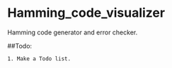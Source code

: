 # Hamming_code_visualizer
Hamming code generator and error checker.

##Todo:

    1. Make a Todo list.
   
 
